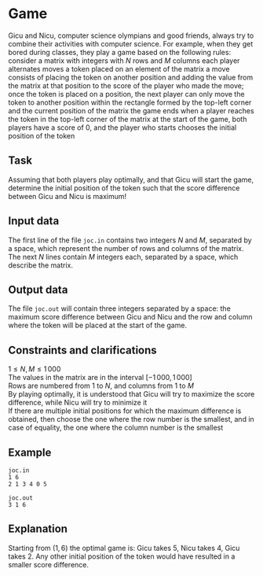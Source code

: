 # Game

Gicu and Nicu, computer science olympians and good friends, always try to combine their activities with computer science. For example, when they get bored during classes, they play a game based on the following rules: consider a matrix with integers with $N$ rows and $M$ columns each player alternates moves a token placed on an element of the matrix a move consists of placing the token on another position and adding the value from the matrix at that position to the score of the player who made the move; once the token is placed on a position, the next player can only move the token to another position within the rectangle formed by the top-left corner and the current position of the matrix the game ends when a player reaches the token in the top-left corner of the matrix at the start of the game, both players have a score of $0$, and the player who starts chooses the initial position of the token

## Task

Assuming that both players play optimally, and that Gicu will start the game, determine the initial position of the token such that the score difference between Gicu and Nicu is maximum!

## Input data

The first line of the file `joc.in` contains two integers $N$ and $M$, separated by a space, which represent the number of rows and columns of the matrix. The next $N$ lines contain $M$ integers each, separated by a space, which describe the matrix.

## Output data

The file `joc.out` will contain three integers separated by a space: the maximum score difference between Gicu and Nicu and the row and column where the token will be placed at the start of the game.

## Constraints and clarifications

$1 \leq N, M \leq 1\,000$  
The values in the matrix are in the interval $\left[ -1\,000, 1\,000 \right]$  
Rows are numbered from $1$ to $N$, and columns from $1$ to $M$  
By playing optimally, it is understood that Gicu will try to maximize the score difference, while Nicu will try to minimize it  
If there are multiple initial positions for which the maximum difference is obtained, then choose the one where the row number is the smallest, and in case of equality, the one where the column number is the smallest  

## Example

`joc.in`  
`1 6`  
`2 1 3 4 0 5`  

`joc.out`  
`3 1 6`  

## Explanation

Starting from $(1, 6)$ the optimal game is: Gicu takes $5$, Nicu takes $4$, Gicu takes $2$. Any other initial position of the token would have resulted in a smaller score difference.